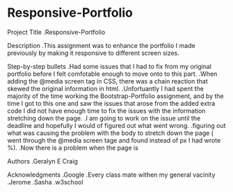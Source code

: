 # Responsive-Portfolio
Project Title
.Responsive-Portfolio

Description
.This assignment was to enhance the portfolio I made previously by making it responsive to different screen sizes.

Step-by-step bullets
.Had some issues that I had to fix from my original portfolio before I felt comfotable enough to move onto to this part.
.When adding the @media screen tag in CSS, there was a chain reaction that skewed the original information in html. .Unfortuantly I had spent the majority of the time working the Bootstrap-Portfolio assignment, and by the time I got to this one and saw the issues that arose from the added extra code I did not have enough time to fix the issues with the information stretching down the page. 
.I am going to work on the issue until the deadline and hopefully I would of figured out what went wrong.
.figuring out what was causing the problem with the body to stretch down the page ( went through the @media screen tage and found instead of px I had wrote %).
.Now there is a problem when the page is 

Authors
.Geralyn E Craig

Acknowledgments
.Google
.Every class mate withen my general vacinity
.Jerome 
.Sasha
.w3school

